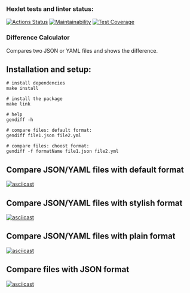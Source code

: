 ### Hexlet tests and linter status:
[![Actions Status](https://github.com/Bal8080/frontend-project-46/actions/workflows/hexlet-check.yml/badge.svg)](https://github.com/Bal8080/frontend-project-46/actions) [![Maintainability](https://api.codeclimate.com/v1/badges/472a7d6fe74f01dcb1db/maintainability)](https://codeclimate.com/github/Bal8080/frontend-project-46/maintainability) [![Test Coverage](https://api.codeclimate.com/v1/badges/472a7d6fe74f01dcb1db/test_coverage)](https://codeclimate.com/github/Bal8080/frontend-project-46/test_coverage)

### Difference Calculator

Compares two JSON or YAML files and shows the difference.

## Installation and setup:
```
# install dependencies
make install

# install the package
make link

# help
gendiff -h

# compare files: default format:
gendiff file1.json file2.yml

# compare files: choost format:
gendiff -f formatName file1.json file2.yml
```

## Compare JSON/YAML files with default format
[![asciicast](https://asciinema.org/a/eVUX4DhJUIbOOMoGAPRAhZcAm.svg)](https://asciinema.org/a/eVUX4DhJUIbOOMoGAPRAhZcAm)

## Compare JSON/YAML files with stylish format
[![asciicast](https://asciinema.org/a/1LeAScY0tNGvbDLvmjqbz3VGY.svg)](https://asciinema.org/a/1LeAScY0tNGvbDLvmjqbz3VGY)

## Compare JSON/YAML files with plain format
[![asciicast](https://asciinema.org/a/Tj4KrI6fytFtQ4Qsu3NdZfeRE.svg)](https://asciinema.org/a/Tj4KrI6fytFtQ4Qsu3NdZfeRE)

## Compare files with JSON format
[![asciicast](https://asciinema.org/a/u7fQR69Z1UCiqParvSnHOdQVY.svg)](https://asciinema.org/a/u7fQR69Z1UCiqParvSnHOdQVY)
